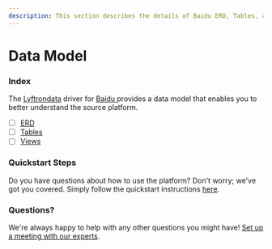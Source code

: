 ```yaml
---
description: This section describes the details of Baidu ERD, Tables, and Views.
---
```


# Data Model

### Index

The  [Lyftrondata](https://www.lyftrondata.com/) driver for [Baidu](https://www.lyftrondata.com/integration/baidu/)[ ](https://www.lyftrondata.com/integration/baidu/)provides a data model that enables you to better understand the source platform.

* [ ] [ERD](../../../marketing-analytics/baidu/data-model/erd.md)
* [ ] [Tables](../../../marketing-analytics/baidu/data-model/tables.md)
* [ ] [Views](../../../marketing-analytics/baidu/data-model/views.md)

### Quickstart Steps

Do you have questions about how to use the platform? Don't worry; we've got you covered. Simply follow the quickstart instructions [here](../../../../quickstart-steps.md).

### Questions? <a href="#questions" id="questions"></a>

We're always happy to help with any other questions you might have! [Set up a meeting with our experts](https://www.lyftrondata.com/book-a-meeting/).

